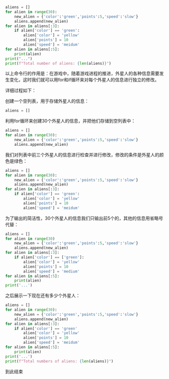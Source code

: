 ```python
aliens = []  
for alien in range(30):  
    new_alien = {'color':'green','points':5,'speed':'slow'}  
    aliens.append(new_alien)  
for alien in aliens[:3]:  
    if alien['color'] == 'green':  
        alien['color'] = 'yellow'  
        alien['points'] = 10  
        alien['speed'] = 'meidum'  
for alien in aliens[:5]:  
    print(alien)  
print("...")  
print(f"Total number of aliens: {len(aliens)}")
```

以上命令行的作用是：在游戏中，随着游戏进程的推进，外星人的各种信息需要发生变化，这时我们就可以用for和if循环来对每个外星人的信息进行独立的修改。

详细过程如下：

创建一个空列表，用于存储外星人的信息：
```python
aliens = []
```

利用for循环来创建30个外星人的信息，并把他们存储到空列表中：
```python
aliens = []  
for alien in range(30):  
    new_alien = {'color':'green','points':5,'speed':'slow'}  
    aliens.append(new_alien)  
```
我们对列表中前三个外星人的信息进行检查并进行修改，修改的条件是外星人的颜色是绿色：
```python
aliens = []  
for alien in range(30):  
    new_alien = {'color':'green','points':5,'speed':'slow'}  
    aliens.append(new_alien)  
for alien in aliens[:3]:  
    if alien['color'] == 'green':  
        alien['color'] = 'yellow'  
        alien['points'] = 10  
        alien['speed'] = 'meidum'  
```
为了输出的简洁性，30个外星人的信息我们只输出前5个的，其他的信息用省略号代替：
```python
aliens = []
for alien in range(30)
	new_alien = {'color':'green','points':5,'speed':'slow'}
	aliens.append(new_alien)
for alien in aliens[:3]:
	if alien['color'] == ['green']:
		alien['color'] = 'yellow'
		alien['points'] = 10
		alien['speed'] = 'medium'
for alien in aliens[:5]:
	print(alien)
print('...')
```
之后展示一下现在还有多少个外星人：
```python
aliens = []
for alien in range(30):
	new_alien = {'color':'green','points':5,'speed':'slow'}
	aliens.append(new_alien)
for alien in aliens[:3]:
	if alien['color'] == 'green'
		alien['color'] = 'yellow'
		alien['points'] = 10
		alien['speed'] = 'meidum'
for alien in aliens[:5]:
	print(alien)
print('...')
print(f"Total numbers of aliens: {len(aliens)}")
```
到此结束
